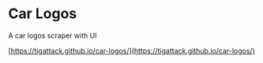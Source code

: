 # Car Logos

A car logos scraper with UI

[https://tigattack.github.io/car-logos/](https://tigattack.github.io/car-logos/)

